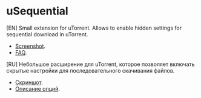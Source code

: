 uSequential
===========

\[EN\]
Small extension for uTorrent. Allows to enable hidden settings for sequential download in uTorrent.

- [Screenshot](https://lh4.googleusercontent.com/-ptfqIFpyOm4/UUpg-2vkUKI/AAAAAAAANKE/N7DspamvcUU/s547/uSequential-nocss.PNG).
- [FAQ](http://ruzzz.github.com/uSequential).

\[RU\]
Небольшое расширение для uTorrent, которое позволяет включать скрытые настройки для последовательного скачивания файлов.

- [Скриншот](https://lh4.googleusercontent.com/-ptfqIFpyOm4/UUpg-2vkUKI/AAAAAAAANKE/N7DspamvcUU/s547/uSequential-nocss.PNG).
- [Описание опций](http://ruzzz.github.com/uSequential).
